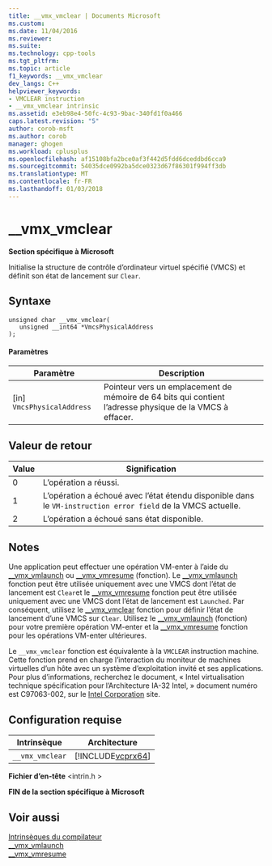 ```yaml
---
title: __vmx_vmclear | Documents Microsoft
ms.custom: 
ms.date: 11/04/2016
ms.reviewer: 
ms.suite: 
ms.technology: cpp-tools
ms.tgt_pltfrm: 
ms.topic: article
f1_keywords: __vmx_vmclear
dev_langs: C++
helpviewer_keywords:
- VMCLEAR instruction
- __vmx_vmclear intrinsic
ms.assetid: e3eb98e4-50fc-4c93-9bac-340fd1f0a466
caps.latest.revision: "5"
author: corob-msft
ms.author: corob
manager: ghogen
ms.workload: cplusplus
ms.openlocfilehash: af15108bfa2bce0af3f442d5fdd6dceddbd6cca9
ms.sourcegitcommit: 54035dce0992ba5dce0323d67f86301f994ff3db
ms.translationtype: MT
ms.contentlocale: fr-FR
ms.lasthandoff: 01/03/2018
---
```

# <a name="vmxvmclear"></a>__vmx_vmclear
**Section spécifique à Microsoft**  
  
 Initialise la structure de contrôle d’ordinateur virtuel spécifié (VMCS) et définit son état de lancement sur `Clear`.  
  
## <a name="syntax"></a>Syntaxe  
  
```  
unsigned char __vmx_vmclear(  
   unsigned __int64 *VmcsPhysicalAddress  
);  
```  
  
#### <a name="parameters"></a>Paramètres  
  
|Paramètre|Description|  
|---------------|-----------------|  
|[in] `VmcsPhysicalAddress`|Pointeur vers un emplacement de mémoire de 64 bits qui contient l’adresse physique de la VMCS à effacer.|  
  
## <a name="return-value"></a>Valeur de retour  
  
|Value|Signification|  
|-----------|-------------|  
|0|L’opération a réussi.|  
|1|L’opération a échoué avec l’état étendu disponible dans le `VM-instruction error field` de la VMCS actuelle.|  
|2|L’opération a échoué sans état disponible.|  
  
## <a name="remarks"></a>Notes  
 Une application peut effectuer une opération VM-enter à l’aide du [__vmx_vmlaunch](../intrinsics/vmx-vmlaunch.md) ou [__vmx_vmresume](../intrinsics/vmx-vmresume.md) (fonction). Le [__vmx_vmlaunch](../intrinsics/vmx-vmlaunch.md) fonction peut être utilisée uniquement avec une VMCS dont l’état de lancement est `Clear`et le [__vmx_vmresume](../intrinsics/vmx-vmresume.md) fonction peut être utilisée uniquement avec une VMCS dont l’état de lancement est `Launched`. Par conséquent, utilisez le [__vmx_vmclear](../intrinsics/vmx-vmclear.md) fonction pour définir l’état de lancement d’une VMCS sur `Clear`. Utilisez le [__vmx_vmlaunch](../intrinsics/vmx-vmlaunch.md) (fonction) pour votre première opération VM-enter et la [__vmx_vmresume](../intrinsics/vmx-vmresume.md) fonction pour les opérations VM-enter ultérieures.  
  
 Le `__vmx_vmclear` fonction est équivalente à la `VMCLEAR` instruction machine. Cette fonction prend en charge l’interaction du moniteur de machines virtuelles d’un hôte avec un système d’exploitation invité et ses applications. Pour plus d’informations, recherchez le document, « Intel virtualisation technique spécification pour l’Architecture IA-32 Intel, » document numéro est C97063-002, sur le [Intel Corporation](http://go.microsoft.com/fwlink/p/?linkid=127) site.  
  
## <a name="requirements"></a>Configuration requise  
  
|Intrinsèque|Architecture|  
|---------------|------------------|  
|`__vmx_vmclear`|[!INCLUDE[vcprx64](../assembler/inline/includes/vcprx64_md.md)]|  
  
 **Fichier d’en-tête** \<intrin.h >  
  
**FIN de la section spécifique à Microsoft**  
  
## <a name="see-also"></a>Voir aussi  
 [Intrinsèques du compilateur](../intrinsics/compiler-intrinsics.md)   
 [__vmx_vmlaunch](../intrinsics/vmx-vmlaunch.md)   
 [__vmx_vmresume](../intrinsics/vmx-vmresume.md)